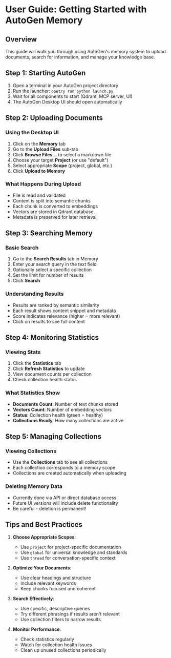 # User Guide: Getting Started with AutoGen Memory

## Overview
This guide will walk you through using AutoGen's memory system to upload documents, search for information, and manage your knowledge base.

## Step 1: Starting AutoGen

1. Open a terminal in your AutoGen project directory
2. Run the launcher: `poetry run python launch.py`
3. Wait for all components to start (Qdrant, MCP server, UI)
4. The AutoGen Desktop UI should open automatically

## Step 2: Uploading Documents

### Using the Desktop UI
1. Click on the **Memory** tab
2. Go to the **Upload Files** sub-tab
3. Click **Browse Files...** to select a markdown file
4. Choose your target **Project** (or use "default")
5. Select appropriate **Scope** (project, global, etc.)
6. Click **Upload to Memory**

### What Happens During Upload
- File is read and validated
- Content is split into semantic chunks
- Each chunk is converted to embeddings
- Vectors are stored in Qdrant database
- Metadata is preserved for later retrieval

## Step 3: Searching Memory

### Basic Search
1. Go to the **Search Results** tab in Memory
2. Enter your search query in the text field
3. Optionally select a specific collection
4. Set the limit for number of results
5. Click **Search**

### Understanding Results
- Results are ranked by semantic similarity
- Each result shows content snippet and metadata
- Score indicates relevance (higher = more relevant)
- Click on results to see full content

## Step 4: Monitoring Statistics

### Viewing Stats
1. Click the **Statistics** tab
2. Click **Refresh Statistics** to update
3. View document counts per collection
4. Check collection health status

### What Statistics Show
- **Documents Count**: Number of text chunks stored
- **Vectors Count**: Number of embedding vectors
- **Status**: Collection health (green = healthy)
- **Collections Ready**: How many collections are active

## Step 5: Managing Collections

### Viewing Collections
- Use the **Collections** tab to see all collections
- Each collection corresponds to a memory scope
- Collections are created automatically when uploading

### Deleting Memory Data
- Currently done via API or direct database access
- Future UI versions will include delete functionality
- Be careful - deletion is permanent!

## Tips and Best Practices

1. **Choose Appropriate Scopes**:
   - Use `project` for project-specific documentation
   - Use `global` for universal knowledge and standards
   - Use `thread` for conversation-specific context

2. **Optimize Your Documents**:
   - Use clear headings and structure
   - Include relevant keywords
   - Keep chunks focused and coherent

3. **Search Effectively**:
   - Use specific, descriptive queries
   - Try different phrasings if results aren't relevant
   - Use collection filters to narrow results

4. **Monitor Performance**:
   - Check statistics regularly
   - Watch for collection health issues
   - Clean up unused collections periodically
